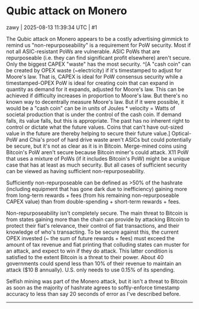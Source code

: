 # Qubic attack on Monero

zawy | 2025-08-13 11:39:34 UTC | #1

The Qubic attack on Monero appears to be a costly advertising gimmick to remind us "non-repurposeability" is a requirement for PoW security. Most if not all ASIC-resistant PoWs are vulnerable. ASIC PoWs that are repurposeable (i.e. they can find significant profit elsewhere) aren't secure. Only the biggest CAPEX "waste" has the most security. ^[A "cash coin" can be created by OPEX waste (~electricity) if it's timestamped to adjust for Moore's law.  That is, CAPEX is ideal for PoW consensus security while a timestamped-OPEX PoW is ideal for creating coin that can expand in quantity as demand for it expands, adjusted for Moore's law. This can be achieved if difficulty increases in proportion to Moore's law. But there's no known way to decentrally measure Moore's law. But if it were possible, it would be a "cash coin" can be in units of Joules * velocity = Watts of societal production that is under the control of the cash coin. If demand falls, its value falls, but this is appropriate. The past has no inherent right to control or dictate what the future values. Coins that can't have out-sized value in the future are thereby helping to secure their future value.] Optical-PoW and Chia's proof of hard drive waste aren't ASICs but could potentially be secure, but it's not as clear as it is in Bitcoin. Merge-mined coins using Bitcoin's PoW aren't secure because Bitcoin miner's could attack. X11 PoW that uses a mixture of PoWs (if it includes Bitcoin's PoW) might be a unique case that has at least as much security.  But all cases of sufficient security can be viewed as having sufficient non-repurposeability. 

Sufficiently non-repurposeable can be defined as >50% of the hashrate (including equipment that has gone dark due to inefficiency) gaining more from long-term rewards + fees (from his remaining non-repurposeable CAPEX value) than from double-spending + short-term rewards + fees. 

Non-repurposeability isn't completely secure. The main threat to Bitcoin is from states gaining more than the chain can provide by attacking Bitcoin to protect their fiat's relevance, their control of fiat transactions, and their knowledge of who's transacting. To be secure against this, the current OPEX invested (~ the sum of future rewards + fees) must exceed the amount of tax revenue and fiat printing that colluding states can muster for an attack, and expect to win if they do attack. This latter condition is satisfied to the extent Bitcoin is a threat to their power. About 40 governments could spend less than 10% of their revenue to maintain an attack ($10 B annually).  U.S. only needs to use 0.15% of its spending.

Selfish mining was part of the Monero attack, but it isn't a threat to Bitcoin as soon as the majority of hashrate agrees to softly-enforce timestamp accuracy to less than say 20 seconds of error as I've described before.

-------------------------

